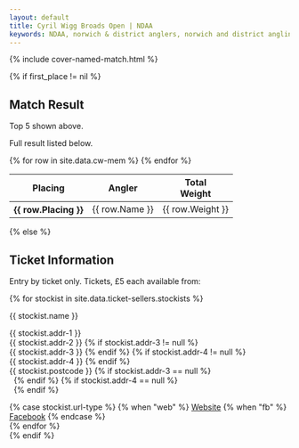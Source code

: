 ```yaml
---
layout: default
title: Cyril Wigg Broads Open | NDAA
keywords: NDAA, norwich & district anglers, norwich and district angling, norwich & district, matches, fishing match, match list, match calendar, match listing, cyril wigg memorial, broads open, ndaa broads open
---
```


{% include cover-named-match.html %}

<main class="wrapper wrapper--padding wrapper--min-height">
    <article id="Information">
        {% if first_place != nil %}
                <div class="section-hdr">
                    <h2>Match Result</h2>
                </div>
                <div class="match-info">
                    <p>Top 5 shown above.</p>
                    <p>Full result listed below.</p>
                </div>
                <div class="table-container">
                    <table class="match-result">
                        <thead>
                            <tr>
                                <th>Placing</th>
                                <th>Angler</th>
                                <th>Total<br>Weight</th>
                            </tr>
                        </thead>
                        <tbody>
                            {% for row in site.data.cw-mem %}
                            <tr>
                                <th class="td--center" data-heading="Placing">{{ row.Placing }}</th>
                                <td data-heading="Name">{{ row.Name }}</td>
                                <td class="td--right" data-heading="Weight">{{ row.Weight }}</td>
                            </tr>
                            {% endfor %}
                        </tbody>
                    </table>
                </div>
        {% else %}
                    <div class="section-hdr section-hdr--col-gap-fix">
                        <h2>Ticket Information</h2>
                    </div>
                    <div class="match-info">
                        <p>Entry by ticket only. Tickets, £5 each available from:</p>
                        <div class="col-layout">
                            {% for stockist in site.data.ticket-sellers.stockists %}
                            <div class="stockist">
                                <div class="stockist__name">
                                    <p><span>{{ stockist.name }}</span></p>
                                </div>
                                <div class="stockist__address">
                                    <p><span>{{ stockist.addr-1 }}</span>
                                        <br><span>{{ stockist.addr-2 }}</span>
                                        {% if stockist.addr-3 != null %}
                                        <br><span>{{ stockist.addr-3 }}</span>
                                        {% endif %}
                                        {% if stockist.addr-4 != null %}
                                        <br><span>{{ stockist.addr-4 }}</span>
                                        {% endif %}
                                        <br><span>{{ stockist.postcode }}</span>
                                        {% if stockist.addr-3 == null %}
                                        <br><span>&nbsp;</span>
                                        {% endif %}
                                        {% if stockist.addr-4 == null %}
                                        <br><span>&nbsp;</span>
                                        {% endif %}</p>
                                </div>
                                <div class="stockist__url">
                                    {% case stockist.url-type %}
                                    {% when "web" %}
                                    <a class="btn btn--sm btn--info" href="{{ stockist.url }}" role="button"
                                        alt="{{ stockist.name}} website"><i class="fas fa-arrow-circle-right"></i> Website</a>
                                    {% when "fb" %}
                                    <a class="btn btn--sm btn--info" href="{{ stockist.url }}" role="button"
                                        alt="{{ stockist.name}} facebook"><i class="fas fa-arrow-circle-right"></i> Facebook</a>
                                    {% endcase %}
                                </div>
                            </div>
                            {% endfor %}
                        </div>
                    <!-- <div class="section-hdr">
                        <h2>Match Information</h2>
                    </div>
                    <p>Optional Section (£5), Zone (£10) & Match (£10) Pools paid out as follows:</p>
                    <ul>
                        <li>Top weight per Section.</li>
                        <li>Top 3 weights per Zone.</li>
                        <li>Top 6 weights in Match.</li>
                    </ul>
                    <p>No default payouts.</p>
                    <p><strong>Please note that Pike, Zander, Eels & Trout do not count.</strong></p>
                    <p>Please complete Ticket and have correct pools money BEFORE you draw.</p>
                    <p>Thank you for your support, <br>Tony</p>
                    <p>Tony Gibbons,<br>NDAA Secretary</p> -->
                </div>
        {% endif %}
    </article>

</main>
